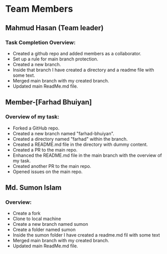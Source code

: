 # Team Members

## Mahmud Hasan (Team leader)
### Task Completion Overview:
* Created a github repo and added members as a collaborator.
* Set up a rule for main branch protection.
* Created a new branch.
* Inside that branch I have created a directory and a readme file with some text.
* Merged main branch with my created branch.
* Updated main ReadMe.md file.

## Member-[Farhad Bhuiyan] 
### Overview of my task: 
- Forked a GitHub repo.
- Created a new branch named "farhad-bhuiyan". 
- Created a directory named "farhad" within the branch. 
- Created a README.md file in the directory with dummy content. 
- Created a PR to the main repo. 
- Enhanced the README.md file in the main branch with the overview of my task.
- Created another PR to the main repo. 
- Opened issues on the main repo.

## Md. Sumon Islam
### Overview:
- Create a fork
- Clone to local machine
- Create a new branch named sumon
- Create a folder named sumon
- Inside the sumon folder I have created a readme.md fil with some text
- Merged main branch with my created branch.
- Updated main ReadMe.md file.

